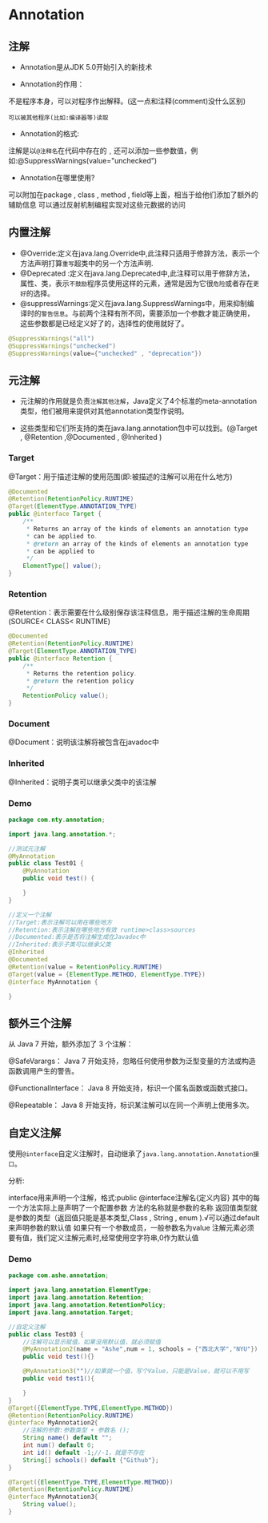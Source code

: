 # Annotation

## 注解

- Annotation是从JDK 5.0开始引入的新技术

- Annotation的作用：

不是程序本身，可以对程序作出解释。(这一点和注释(comment)没什么区别)

`可以被其他程序(比如:编译器等)读取`
- Annotation的格式:

注解是以`@注释名`在代码中存在的﹐还可以添加一些参数值，例如:@SuppressWarnings(value="unchecked")
- Annotation在哪里使用?

可以附加在package , class , method , field等上面，相当于给他们添加了额外的辅助信息
可以通过反射机制编程实现对这些元数据的访问

## 内置注解

- @Override:定义在java.lang.Override中,此注释只适用于修辞方法，表示一个方法声明打算`重写`超类中的另一个方法声明.
- @Deprecated :定义在java.lang.Deprecated中,此注释可以用于修辞方法，属性、类，表示`不鼓励`程序员使用这样的元素，通常是因为它很`危险`或者存在`更好`的选择。
- @suppressWarnings∶定义在java.lang.SuppressWarnings中，用来抑制编译时的`警告信息`。与前两个注释有所不同，需要添加一个参数才能正确使用，这些参数都是已经定义好了的，选择性的使用就好了。

```java
@SuppressWarnings("all")
@SuppressWarnings("unchecked")
@SuppressWarnings(value={"unchecked" , "deprecation"})
```

## 元注解

- 元注解的作用就是负责`注解其他注解`，Java定义了4个标准的meta-annotation类型，他们被用来提供对其他annotation类型作说明。

- 这些类型和它们所支持的类在java.lang.annotation包中可以找到。(@Target , @Retention ,@Documented , @Inherited )

### Target
@Target：用于描述注解的使用范围(即:被描述的注解可以用在什么地方)
```java
@Documented
@Retention(RetentionPolicy.RUNTIME)
@Target(ElementType.ANNOTATION_TYPE)
public @interface Target {
    /**
     * Returns an array of the kinds of elements an annotation type
     * can be applied to.
     * @return an array of the kinds of elements an annotation type
     * can be applied to
     */
    ElementType[] value();
}
```
### Retention
@Retention：表示需要在什么级别保存该注释信息，用于描述注解的生命周期(SOURCE< CLASS< RUNTIME)
```java
@Documented
@Retention(RetentionPolicy.RUNTIME)
@Target(ElementType.ANNOTATION_TYPE)
public @interface Retention {
    /**
     * Returns the retention policy.
     * @return the retention policy
     */
    RetentionPolicy value();
}
```
### Document
@Document：说明该注解将被包含在javadoc中
### Inherited
@Inherited：说明子类可以继承父类中的该注解

### Demo
```java
package com.nty.annotation;

import java.lang.annotation.*;

//测试元注解
@MyAnnotation
public class Test01 {
    @MyAnnotation
    public void test() {

    }
}

//定义一个注解
//Target:表示注解可以用在哪些地方
//Retention:表示注解在哪些地方有效 runtime>class>sources
//Documented:表示是否将注解生成在Javadoc中
//Inherited:表示子类可以继承父类
@Inherited
@Documented
@Retention(value = RetentionPolicy.RUNTIME)
@Target(value = {ElementType.METHOD, ElementType.TYPE})
@interface MyAnnotation {

}
```

## 额外三个注解

从 Java 7 开始，额外添加了 3 个注解：

@SafeVarargs： Java 7 开始支持，忽略任何使用参数为泛型变量的方法或构造函数调用产生的警告。

@FunctionalInterface： Java 8 开始支持，标识一个匿名函数或函数式接口。

@Repeatable： Java 8 开始支持，标识某注解可以在同一个声明上使用多次。

## 自定义注解

使用`@interface`自定义注解时，自动继承了`java.lang.annotation.Annotation接口`。

分析:

interface用来声明一个注解，格式:public @interface注解名{定义内容}
其中的每一个方法实际上是声明了一个配置参数
方法的名称就是参数的名称
返回值类型就是参数的类型（返回值只能是基本类型,Class , String , enum ).√可以通过default来声明参数的默认值
如果只有一个参数成员，一般参数名为value
注解元素必须要有值，我们定义注解元素时,经常使用空字符串,0作为默认值

### Demo
```java
package com.ashe.annotation;

import java.lang.annotation.ElementType;
import java.lang.annotation.Retention;
import java.lang.annotation.RetentionPolicy;
import java.lang.annotation.Target;

//自定义注解
public class Test03 {
    //注解可以显示赋值，如果没用默认值，就必须赋值
    @MyAnnotation2(name = "Ashe",num = 1, schools = {"西北大学","NYU"})
    public void test(){}

    @MyAnnotation3("")//如果就一个值，写个Value，只能是Value，就可以不用写
    public void test1(){

    }
}
@Target({ElementType.TYPE,ElementType.METHOD})
@Retention(RetentionPolicy.RUNTIME)
@interface MyAnnotation2{
    //注解的参数:参数类型 + 参数名 ();
    String name() default "";
    int num() default 0;
    int id() default -1;//-1，就是不存在
    String[] schools() default {"Github"};
}

@Target({ElementType.TYPE,ElementType.METHOD})
@Retention(RetentionPolicy.RUNTIME)
@interface MyAnnotation3{
    String value();
}
```

